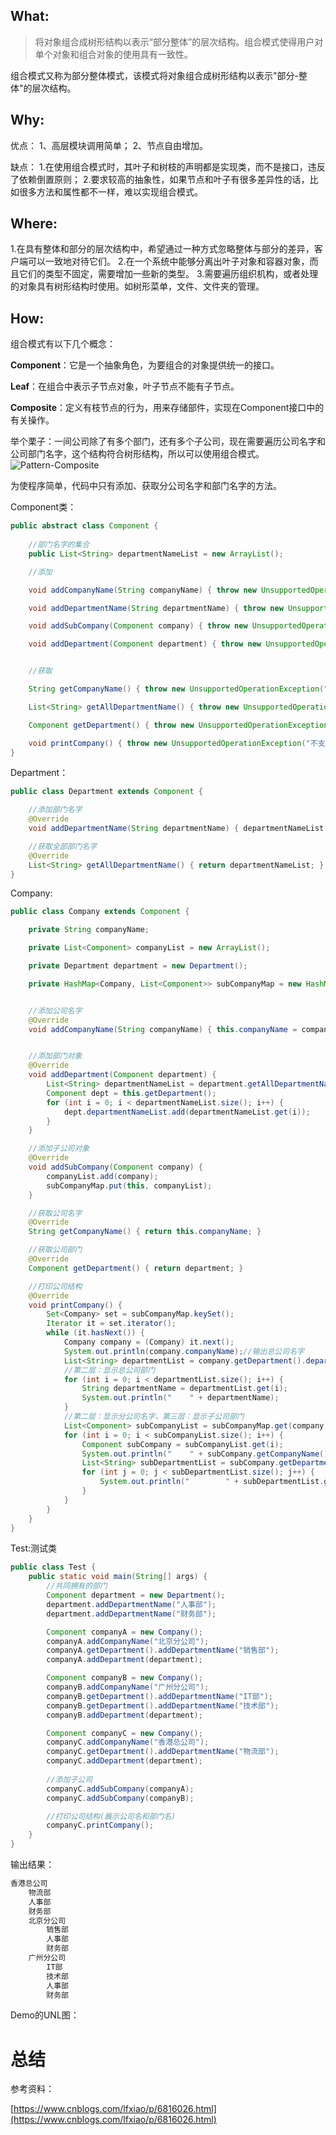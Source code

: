 ## What:
>将对象组合成树形结构以表示“部分整体”的层次结构。组合模式使得用户对单个对象和组合对象的使用具有一致性。

组合模式又称为部分整体模式，该模式将对象组合成树形结构以表示"部分-整体"的层次结构。

## Why:
优点：
1、高层模块调用简单；
2、节点自由增加。

缺点：
1.在使用组合模式时，其叶子和树枝的声明都是实现类，而不是接口，违反了依赖倒置原则；
2.要求较高的抽象性，如果节点和叶子有很多差异性的话，比如很多方法和属性都不一样，难以实现组合模式。
## Where:
1.在具有整体和部分的层次结构中，希望通过一种方式忽略整体与部分的差异，客户端可以一致地对待它们。
2.在一个系统中能够分离出叶子对象和容器对象，而且它们的类型不固定，需要增加一些新的类型。
3.需要遍历组织机构，或者处理的对象具有树形结构时使用。如树形菜单，文件、文件夹的管理。

## How:

组合模式有以下几个概念：

**Component**：它是一个抽象角色，为要组合的对象提供统一的接口。

**Leaf**：在组合中表示子节点对象，叶子节点不能有子节点。

**Composite**：定义有枝节点的行为，用来存储部件，实现在Component接口中的有关操作。

举个栗子：一间公司除了有多个部门，还有多个子公司，现在需要遍历公司名字和公司部门名字，这个结构符合树形结构，所以可以使用组合模式。
![Pattern-Composite](https://raw.githubusercontent.com/MuggleLee/PicGo/master/%E8%AE%BE%E8%AE%A1%E6%A8%A1%E5%BC%8F/%E7%BB%84%E5%90%88%E6%A8%A1%E5%BC%8F/Pattern-Composite.png)

为使程序简单，代码中只有添加、获取分公司名字和部门名字的方法。


Component类：
```java
public abstract class Component {
	
    //部门名字的集合
    public List<String> departmentNameList = new ArrayList();

    //添加

    void addCompanyName(String companyName) { throw new UnsupportedOperationException("不支持添加操作"); }

    void addDepartmentName(String departmentName) { throw new UnsupportedOperationException("不支持添加部门操作"); }

    void addSubCompany(Component company) { throw new UnsupportedOperationException("不支持添加操作"); }

    void addDepartment(Component department) { throw new UnsupportedOperationException("不支持添加部门操作"); }


    //获取

    String getCompanyName() { throw new UnsupportedOperationException("不支持获取操作"); }

    List<String> getAllDepartmentName() { throw new UnsupportedOperationException("不支持获取部门操作"); }

    Component getDepartment() { throw new UnsupportedOperationException("不支持获取部门操作"); }

    void printCompany() { throw new UnsupportedOperationException("不支持获取操作"); }
}
```

Department：
```java
public class Department extends Component {

    //添加部门名字
    @Override
    void addDepartmentName(String departmentName) { departmentNameList.add(departmentName); }

    //获取全部部门名字
    @Override
    List<String> getAllDepartmentName() { return departmentNameList; }
}
```
Company:
```java
public class Company extends Component {

    private String companyName;

    private List<Component> companyList = new ArrayList();

    private Department department = new Department();

    private HashMap<Company, List<Component>> subCompanyMap = new HashMap();//子公司集合


    //添加公司名字
    @Override
    void addCompanyName(String companyName) { this.companyName = companyName; }


    //添加部门对象
    @Override
    void addDepartment(Component department) {
        List<String> departmentNameList = department.getAllDepartmentName();
        Component dept = this.getDepartment();
        for (int i = 0; i < departmentNameList.size(); i++) {
            dept.departmentNameList.add(departmentNameList.get(i));
        }
    }

    //添加子公司对象
    @Override
    void addSubCompany(Component company) {
        companyList.add(company);
        subCompanyMap.put(this, companyList);
    }

    //获取公司名字
    @Override
    String getCompanyName() { return this.companyName; }

    //获取公司部门
    @Override
    Component getDepartment() { return department; }

    //打印公司结构
    @Override
    void printCompany() {
        Set<Company> set = subCompanyMap.keySet();
        Iterator it = set.iterator();
        while (it.hasNext()) {
            Company company = (Company) it.next();
            System.out.println(company.companyName);//输出总公司名字
            List<String> departmentList = company.getDepartment().departmentNameList;
            //第二层：显示总公司部门
            for (int i = 0; i < departmentList.size(); i++) {
                String departmentName = departmentList.get(i);
                System.out.println("    " + departmentName);
            }
            //第二层：显示分公司名字，第三层：显示子公司部门
            List<Component> subCompanyList = subCompanyMap.get(company);
            for (int i = 0; i < subCompanyList.size(); i++) {
                Component subCompany = subCompanyList.get(i);
                System.out.println("    " + subCompany.getCompanyName());
                List<String> subDepartmentList = subCompany.getDepartment().departmentNameList;
                for (int j = 0; j < subDepartmentList.size(); j++) {
                    System.out.println("        " + subDepartmentList.get(j));
                }
            }
        }
    }
}
```

Test:测试类
```java
public class Test {
    public static void main(String[] args) {
        //共同拥有的部门
        Component department = new Department();
        department.addDepartmentName("人事部");
        department.addDepartmentName("财务部");

        Component companyA = new Company();
        companyA.addCompanyName("北京分公司");
        companyA.getDepartment().addDepartmentName("销售部");
        companyA.addDepartment(department);

        Component companyB = new Company();
        companyB.addCompanyName("广州分公司");
        companyB.getDepartment().addDepartmentName("IT部");
        companyB.getDepartment().addDepartmentName("技术部");
        companyB.addDepartment(department);

        Component companyC = new Company();
        companyC.addCompanyName("香港总公司");
        companyC.getDepartment().addDepartmentName("物流部");
        companyC.addDepartment(department);
        
        //添加子公司
        companyC.addSubCompany(companyA);
        companyC.addSubCompany(companyB);

        //打印公司结构(展示公司名和部门名)
        companyC.printCompany();
    }
}
```
输出结果：
```java
香港总公司
    物流部
    人事部
    财务部
    北京分公司
        销售部
        人事部
        财务部
    广州分公司
        IT部
        技术部
        人事部
        财务部
```
Demo的UNL图：


# 总结


参考资料：

[https://www.cnblogs.com/lfxiao/p/6816026.html](https://www.cnblogs.com/lfxiao/p/6816026.html)